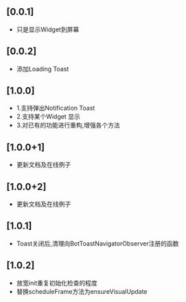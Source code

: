 ## [0.0.1] 

* 只是显示Widget到屏幕

## [0.0.2] 

* 添加Loading Toast

## [1.0.0]

* 1.支持弹出Notification Toast
* 2.支持某个Widget 显示
* 3.对已有的功能进行重构,增强各个方法

## [1.0.0+1]

* 更新文档及在线例子

## [1.0.0+2]

* 更新文档及在线例子

## [1.0.1]

* Toast关闭后,清理向BotToastNavigatorObserver注册的函数

## [1.0.2]

* 放宽init重复初始化检查的程度
* 替换scheduleFrame方法为ensureVisualUpdate